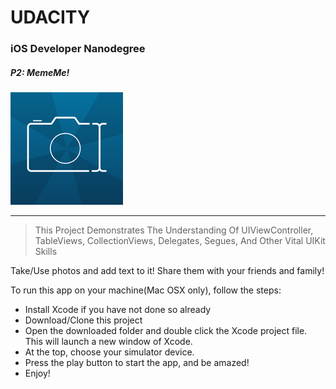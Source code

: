 # UDACITY
### iOS Developer Nanodegree
##### P2: MemeMe!

![](MemeGenerator_180.png)
_______
> This Project Demonstrates The Understanding Of UIViewController, TableViews, CollectionViews, Delegates, Segues, And
Other Vital UIKit Skills

Take/Use photos and add text to it! Share them with your friends and family!

To run this app on your machine(Mac OSX only), follow the steps:

* Install Xcode if you have not done so already
* Download/Clone this project
* Open the downloaded folder and double click the Xcode project file. This will launch a new window of Xcode.
* At the top, choose your simulator device.
* Press the play button to start the app, and be amazed!
* Enjoy!
